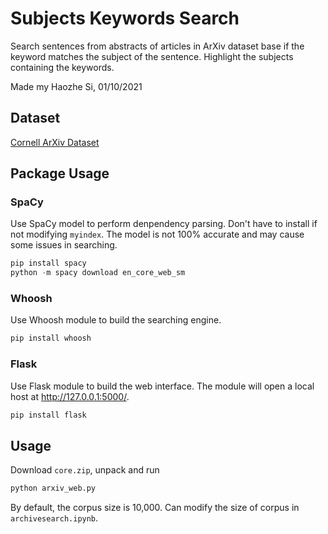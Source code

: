 # Subjects Keywords Search
Search sentences from abstracts of articles in ArXiv dataset base if the keyword matches the subject of the sentence. Highlight the subjects containing the keywords.

Made my Haozhe Si, 01/10/2021

## Dataset
[Cornell ArXiv Dataset](https://www.kaggle.com/Cornell-University/arxiv)

## Package Usage
### SpaCy
Use SpaCy model to perform denpendency parsing. Don't have to install if not modifying ```myindex```. The model is not 100% accurate and may cause some issues in searching. 
```python
pip install spacy
python -m spacy download en_core_web_sm
```
### Whoosh
Use Whoosh module to build the searching engine.
```python
pip install whoosh
```
### Flask
Use Flask module to build the web interface. The module will open a local host at http://127.0.0.1:5000/.
```python
pip install flask
```
## Usage
Download ```core.zip```, unpack and run
```python
python arxiv_web.py
```

By default, the corpus size is 10,000. Can modify the size of corpus in ```archivesearch.ipynb```.

